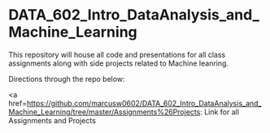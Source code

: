 
# DATA_602_Intro_DataAnalysis_and_Machine_Learning

This repository will house all code and presentations for all class assignments along with side projects related to Machine leanring.

Directions through the repo below:

<a href=https://github.com/marcusw0602/DATA_602_Intro_DataAnalysis_and_Machine_Learning/tree/master/Assignments%26Projects</a>: Link for all Assignments and Projects
